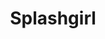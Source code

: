 ---
title: "Splashgirl"
summary: ""
image: "splashgirl.jpg"
apple_music_artist_url: "https://music.apple.com/gb/artist/splashgirl/250429638"
---